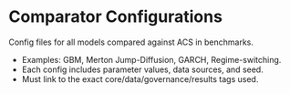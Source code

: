 # Comparator Configurations

Config files for all models compared against ACS in benchmarks.

- Examples: GBM, Merton Jump-Diffusion, GARCH, Regime-switching.
- Each config includes parameter values, data sources, and seed.
- Must link to the exact core/data/governance/results tags used.
